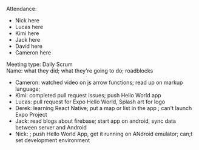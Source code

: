 Attendance: 
* Nick here 
* Lucas here
* Kimi here
* Jack here
* David here
* Cameron here
 
 
Meeting type: Daily Scrum </br>
Name: what they did; what they're going to do; roadblocks 
 * Cameron: watched video on js arrow functions; read up on markup language; 
 * Kimi: completed pull request issues; push Hello World app
 * Lucas: pull request for Expo Hello World, Splash art for logo
 * Derek: learning React Native; put a map or list in the app ; can't launch Expo Project
 * Jack: read blogs about firebase; start app on android, sync data between server and Android
 * Nick: ; push Hello World App, get it running on ANdroid emulator; can;t set development environment
